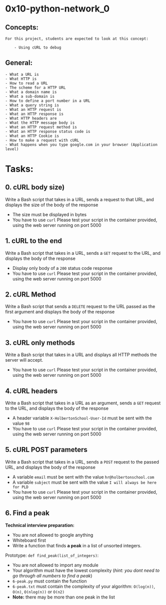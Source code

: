 # 0x10-python-network_0

## Concepts:

	For this project, students are expected to look at this concept:

		- Using cURL to debug

## General:

	- What a URL is
	- What HTTP is
	- How to read a URL
	- The scheme for a HTTP URL
	- What a domain name is
	- What a sub-domain is
	- How to define a port number in a URL
	- What a query string is
	- What an HTTP request is
	- What an HTTP response is
	- What HTTP headers are
	- What the HTTP message body is
	- What an HTTP request method is
	- What an HTTP response status code is
	- What an HTTP Cookie is
	- How to make a request with cURL
	- What happens when you type google.com in your browser (Application level)

# Tasks:

## 0. cURL body size)

Write a Bash script that takes in a URL, sends a request to that URL, and displays the size of the body of the response
- The size must be displayed in bytes
- You have to use `curl`
Please test your script in the container provided, using the web server running on port 5000

## 1. cURL to the end

Write a Bash script that takes in a URL, sends a `GET` request to the URL, and displays the body of the response
- Display only body of a `200` status code response
- You have to use `curl`
Please test your script in the container provided, using the web server running on port 5000

## 2. cURL Method

Write a Bash script that sends a `DELETE` request to the URL passed as the first argument and displays the body of the response
- You have to use `curl`
Please test your script in the container provided, using the web server running on port 5000

## 3. cURL only methods

Write a Bash script that takes in a URL and displays all HTTP methods the server will accept.
- You have to use `curl`
Please test your script in the container provided, using the web server running on port 5000

## 4. cURL headers

Write a Bash script that takes in a URL as an argument, sends a `GET` request to the URL, and displays the body of the response
- A header variable `X-HolbertonSchool-User-Id` must be sent with the value `98`
- You have to use `curl`
Please test your script in the container provided, using the web server running on port 5000

## 5. cURL POST parameters

Write a Bash script that takes in a URL, sends a `POST` request to the passed URL, and displays the body of the response
- A variable `email` must be sent with the value `hr@holbertonschool.com`
- A variable `subject` must be sent with the value `I will always be here for PLD`
- You have to use `curl`
Please test your script in the container provided, using the web server running on port 5000

## 6. Find a peak

**Technical interview preparation:**
- You are not allowed to google anything
- Whiteboard first
- Write a function that finds **a peak** in a list of unsorted integers.

Prototype: `def find_peak(list_of_integers)`:
- You are not allowed to import any module
- Your algorithm must have the lowest complexity (*hint: you dont need to go through all numbers to find a peak*)
- `6-peak.py` must contain the function
- `6-peak.txt` must contain the complexity of your algorithm: `O(log(n))`, `O(n)`, `O(nlog(n))` or `O(n2)`
- **Note:** there may be more than one peak in the list



